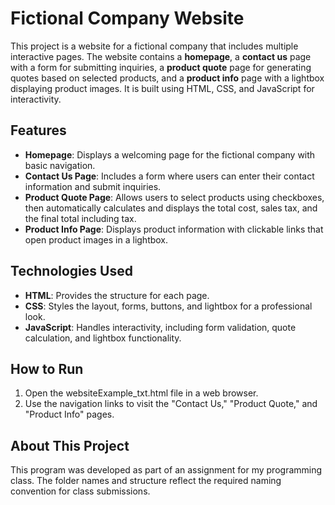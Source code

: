 # Fictional Company Website
This project is a website for a fictional company that includes multiple interactive pages. 
The website contains a **homepage**, a **contact us** page with a form for submitting inquiries, a **product quote** page for generating quotes based on selected products, 
and a **product info** page with a lightbox displaying product images. It is built using HTML, CSS, and JavaScript for interactivity.

## Features
- **Homepage**: Displays a welcoming page for the fictional company with basic navigation.
- **Contact Us Page**: Includes a form where users can enter their contact information and submit inquiries.
- **Product Quote Page**: Allows users to select products using checkboxes, then automatically calculates and displays the total cost, sales tax, and the final total including tax.
- **Product Info Page**: Displays product information with clickable links that open product images in a lightbox.

## Technologies Used
- **HTML**: Provides the structure for each page.
- **CSS**: Styles the layout, forms, buttons, and lightbox for a professional look.
- **JavaScript**: Handles interactivity, including form validation, quote calculation, and lightbox functionality.

## How to Run
1. Open the websiteExample_txt.html file in a web browser.
2. Use the navigation links to visit the "Contact Us," "Product Quote," and "Product Info" pages.

## About This Project
This program was developed as part of an assignment for my programming class. 
The folder names and structure reflect the required naming convention for class submissions.